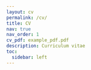 ```yaml
---
layout: cv
permalink: /cv/
title: CV
nav: true
nav_order: 1
cv_pdf: example_pdf.pdf
description: Curriculum vitae
toc:
  sidebar: left
---
```

